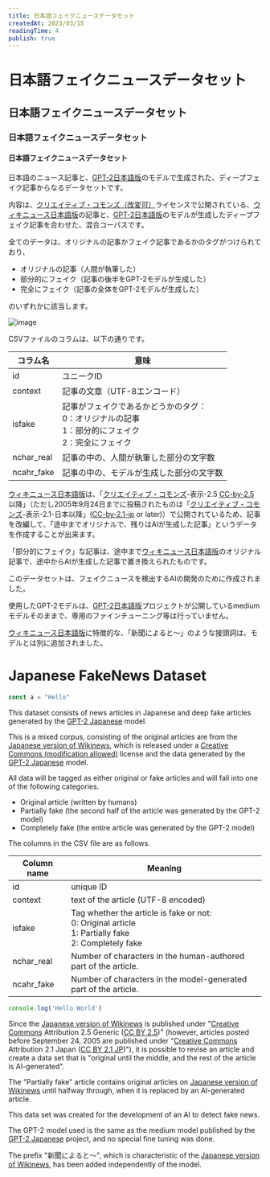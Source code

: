 ```yaml
---
title: 日本語フェイクニュースデータセット
createdAt: 2023/03/15
readingTime: 4
publish: true
---
```

# 日本語フェイクニュースデータセット

## 日本語フェイクニュースデータセット

### 日本語フェイクニュースデータセット

#### 日本語フェイクニュースデータセット
日本語のニュース記事と、[GPT-2日本語版](https://github.com/tanreinama/gpt2-japanese)のモデルで生成された、ディープフェイク記事からなるデータセットです。
    
内容は、[クリエイティブ・コモンズ（改変可）](https://creativecommons.jp/)ライセンスで公開されている、[ウィキニュース日本語版](https://ja.wikinews.org/wiki/%E3%83%A1%E3%82%A4%E3%83%B3%E3%83%9A%E3%83%BC%E3%82%B8)の記事と、[GPT-2日本語版](https://github.com/tanreinama/gpt2-japanese)のモデルが生成したディープフェイク記事を合わせた、混合コーパスです。

全てのデータは、オリジナルの記事かフェイク記事であるかのタグがつけられており、

- オリジナルの記事（人間が執筆した）
- 部分的にフェイク（記事の後半をGPT-2モデルが生成した）
- 完全にフェイク（記事の全体をGPT-2モデルが生成した）

のいずれかに該当します。

![image](https://via.placeholder.com/640x480.png/004466?text=animals+omnis)

CSVファイルのコラムは、以下の通りです。

| コラム名   | 意味   |
| ---------- | ------------------------------------------------------------ |
| id   | ユニークID   |
| context    | 記事の文章（UTF-8エンコード）  |
| isfake     | 記事がフェイクであるかどうかのタグ：<br />0：オリジナルの記事<br />1：部分的にフェイク<br />2：完全にフェイク |
| nchar_real | 記事の中の、人間が執筆した部分の文字数     |
| ncahr_fake | 記事の中の、モデルが生成した部分の文字数   |



[ウィキニュース日本語版](https://ja.wikinews.org/wiki/%E3%83%A1%E3%82%A4%E3%83%B3%E3%83%9A%E3%83%BC%E3%82%B8)は、「[クリエイティブ・コモンズ](https://ja.wikipedia.org/wiki/クリエイティブ・コモンズ)-表示-2.5 [CC-by-2.5](https://creativecommons.org/licenses/by/2.5/deed.ja)  以降」（ただし2005年9月24日までに投稿されたものは「[クリエイティブ・コモンズ](https://ja.wikipedia.org/wiki/クリエイティブ・コモンズ)-表示-2.1-日本以降」([CC-by-2.1-jp](https://creativecommons.org/licenses/by/2.1/jp/)  or later)）で公開されているため、記事を改編して、「途中までオリジナルで、残りはAIが生成した記事」というデータを作成することが出来ます。

「部分的にフェイク」な記事は、途中まで[ウィキニュース日本語版](https://ja.wikinews.org/wiki/%E3%83%A1%E3%82%A4%E3%83%B3%E3%83%9A%E3%83%BC%E3%82%B8)のオリジナル記事で、途中からAIが生成した記事で置き換えられたものです。

このデータセットは、フェイクニュースを検出するAIの開発のために作成されました。

使用したGPT-2モデルは、[GPT-2日本語版](https://github.com/tanreinama/gpt2-japanese)プロジェクトが公開しているmediumモデルそのままで、専用のファインチューニング等は行っていません。

[ウィキニュース日本語版](https://ja.wikinews.org/wiki/%E3%83%A1%E3%82%A4%E3%83%B3%E3%83%9A%E3%83%BC%E3%82%B8)に特徴的な、「新聞によると～」のような接頭詞は、モデルとは別に追加されました。



# Japanese FakeNews Dataset

```typescript
const a = "Hello"
```


This dataset consists of news articles in Japanese and deep fake articles generated by the [GPT-2 Japanese](https://github.com/tanreinama/gpt2-japanese) model.

This is a mixed corpus, consisting of the original articles are from the [Japanese version of Wikinews](https://ja.wikinews.org/wiki/%E3%83%A1%E3%82%A4%E3%83%B3%E3%83%9A%E3%83%BC%E3%82%B8), which is released under a [Creative Commons (modification allowed)](https://creativecommons.org/) license and the data generated by the [GPT-2 Japanese](https://github.com/tanreinama/gpt2-japanese) model.

All data will be tagged as either original or fake articles and will fall into one of the following categories.

- Original article (written by humans)
- Partially fake (the second half of the article was generated by the GPT-2 model)
- Completely fake (the entire article was generated by the GPT-2 model)



The columns in the CSV file are as follows.

| Column name | Meaning|
| ----------- | ------------------------------------------------------------ |
| id    | unique ID    |
| context     | text of the article (UTF-8 encoded)  |
| isfake| Tag whether the article is fake or not: <br />0: Original article <br />1: Partially fake <br />2: Completely fake |
| nchar_real  | Number of characters in the human-authored part of the article. |
| ncahr_fake  | Number of characters in the model-generated part of the article. |

```typescript
console.log('Hello World')
```

Since the  [Japanese version of Wikinews](https://ja.wikinews.org/wiki/%E3%83%A1%E3%82%A4%E3%83%B3%E3%83%9A%E3%83%BC%E3%82%B8) is published under "[Creative Commons](https://en.wikipedia.org/wiki/Creative_Commons) Attribution 2.5 Generic ([CC BY 2.5](https://creativecommons.org/licenses/by/2.5/deed.en))" (however, articles posted before September 24, 2005 are published under "[Creative Commons](https://en.wikipedia.org/wiki/Creative_Commons) Attribution 2.1 Japan ([CC BY 2.1 JP](https://creativecommons.org/licenses/by/2.1/jp/deed.en))"), it is possible to revise an article and create a data set that is "original until the middle, and the rest of the article is AI-generated".

The "Partially fake" article contains original articles on  [Japanese version of Wikinews](https://ja.wikinews.org/wiki/%E3%83%A1%E3%82%A4%E3%83%B3%E3%83%9A%E3%83%BC%E3%82%B8) until halfway through, when it is replaced by an AI-generated article.

This data set was created for the development of an AI to detect fake news.

The GPT-2 model used is the same as the medium model published by the [GPT-2 Japanese](https://github.com/tanreinama/gpt2-japanese) project, and no special fine tuning was done.

The prefix "新聞によると～", which is characteristic of the [Japanese version of Wikinews](https://ja.wikinews.org/wiki/%E3%83%A1%E3%82%A4%E3%83%B3%E3%83%9A%E3%83%BC%E3%82%B8), has been added independently of the model.
